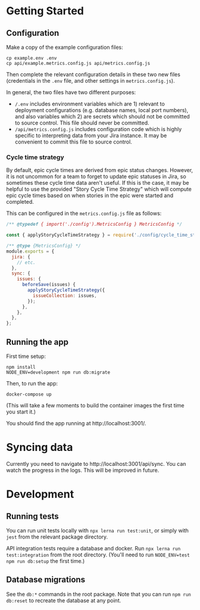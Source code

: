 # Getting Started

## Configuration

Make a copy of the example configuration files:

```
cp example.env .env
cp api/example.metrics.config.js api/metrics.config.js
```

Then complete the relevant configuration details in these two new files (credentials in the `.env` file, and other settings in `metrics.config.js`).

In general, the two files have two different purposes:

* `/.env` includes environment variables which are 1) relevant to deployment configurations (e.g. database names, local port numbers), and also variables which 2) are secrets which should not be committed to source control. This file should never be committed.
* `/api/metrics.config.js` includes configuration code which is highly specific to interpreting data from your Jira instance. It may be convenient to commit this file to source control.

### Cycle time strategy

By default, epic cycle times are derived from epic status changes. However, it is not uncommon for a team to forget to update epic statuses in Jira, so sometimes these cycle time data aren't useful. If this is the case, it may be helpful to use the provided "Story Cycle Time Strategy" which will compute epic cycle times based on when stories in the epic were started and completed.

This can be configured in the `metrics.config.js` file as follows:

```javascript
/** @typedef { import('./config').MetricsConfig } MetricsConfig */

const { applyStoryCycleTimeStrategy } = require('./config/cycle_time_strategies');

/** @type {MetricsConfig} */
module.exports = {
  jira: {
    // etc.
  },
  sync: {
    issues: {
      beforeSave(issues) {
        applyStoryCycleTimeStrategy({
          issueCollection: issues,
        });
      },
    },
  },
};

```

## Running the app

First time setup:

```
npm install
NODE_ENV=development npm run db:migrate
```

Then, to run the app:

```
docker-compose up
```

(This will take a few moments to build the container images the first time you start it.)

You should find the app running at http://localhost:3001/.

# Syncing data

Currently you need to navigate to http://localhost:3001/api/sync. You can watch the progress in the logs. This will be improved in future.

# Development

## Running tests

You can run unit tests locally with `npx lerna run test:unit`, or simply with `jest` from the relevant package directory.

API integration tests require a database and docker. Run `npx lerna run test:integration` from the root directory. (You'll need to run `NODE_ENV=test npm run db:setup` the first time.)

## Database migrations

See the `db:*` commands in the root package. Note that you can run `npm run db:reset` to recreate the database at any point.
